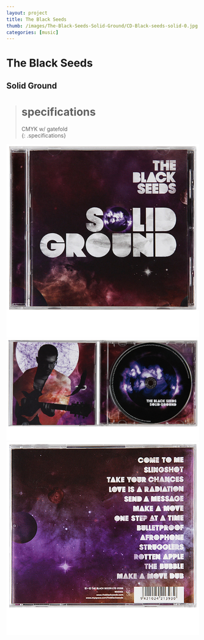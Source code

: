 ```yaml
--- 
layout: project 
title: The Black Seeds 
thumb: /images/The-Black-Seeds-Solid-Ground/CD-Black-seeds-solid-0.jpg 
categories: [music]
---
```


# The Black Seeds 

## Solid Ground  

> # specifications 
> CMYK w/ gatefold  
{: .specifications}

![](/images/The-Black-Seeds-Solid-Ground/CD-Black-seeds-solid-1.jpg)
![](/images/The-Black-Seeds-Solid-Ground/CD-Black-seeds-solid-2.jpg)
![](/images/The-Black-Seeds-Solid-Ground/CD-Black-seeds-solid-3.jpg)
